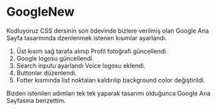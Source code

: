 # GoogleNew

Kodluyoruz CSS dersinin son ödevinde bizlere verilmiş olan Google Ana Sayfa tasarmında dzenlenmek istenen kısımlar ayarlandı.

1. Üst kısım sağ tarafa alınıp Profil fotoğrafı güncellendi.
2. Google logosu güncellendi.
3. Search inputu ayarlandı Voice logosu eklendi.
4. Buttonlar düzenlendi.
5. Fotter kısmında list noktaları kaldırılıp background color değiştirildi.

Bizden istenilen adımları tek tek yaparak tasarımı olduğunca Google Ana Sayfasına benzettim.

